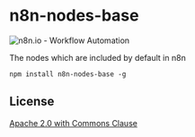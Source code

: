 # n8n-nodes-base

![n8n.io - Workflow Automation](https://n8n.io/n8n-logo.png)

The nodes which are included by default in n8n

```
npm install n8n-nodes-base -g
```


## License

[Apache 2.0 with Commons Clause](https://github.com/n8n-io/n8n/blob/master/packages/nodes-base/LICENSE.md)

